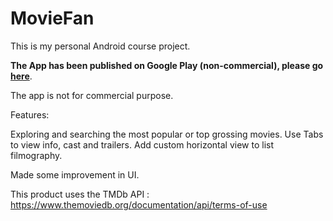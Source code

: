 # MovieFan

This is my personal Android course project.

**The App has been published on Google Play (non-commercial), please go [here](https://play.google.com/store/apps/details?id=com.brettren.moviefan)**.

The app is not for commercial purpose.

Features:

Exploring and searching the most popular or top grossing movies.
Use Tabs to view info, cast and trailers.
Add custom horizontal view to list filmography.

Made some improvement in UI.

This product uses the TMDb API : https://www.themoviedb.org/documentation/api/terms-of-use

